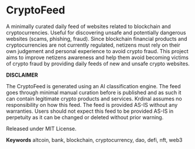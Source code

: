 # CryptoFeed

A minimally curated daily feed of websites related to blockchain and cryptocurrencies.
Useful for discovering unsafe and potentially dangerous websites (scams, phishing, fraud). 
Since blockchain financial products and cryptocurrencies are not currently regulated, netizens must rely on their own judgement and personal experience to avoid crypto fraud.
This project aims to improve netizens awareness and help them avoid becoming victims of crypto fraud by providing daily feeds of new and unsafe crypto websites.

<b>DISCLAIMER</b>  

The CryptoFeed is generated using an AI classification engine. The feed goes through minimal manual curation before is published and as such it can contain legitimate crypto products and services. Krdinal assumes no responsibility on how this feed. The feed is provided AS-IS without any warranties. Users should not expect this feed to be provided AS-IS in perpetuity as it can be changed or deleted without prior warning.

Released under MIT License.


<b>Keywords</b>
altcoin, bank, blockchain, cryptocurrency, dao, defi, nft, web3
